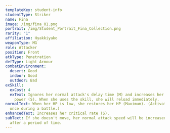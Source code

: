 ```yaml
---
templateKey: student-info
studentType: Striker
name: Fina
image: /img/fina_01.png
portrait: /img/Student_Portrait_Fina_Collection.png
rarity: "1"
affiliation: Hyakkiyako
weaponType: MG
role: Attacker
position: Front
atkType: Penetration
defType: Light Armour
combatEnvironment:
  desert: Good
  indoor: Good
  outdoor: Bad
exSkill:
  exCost: 4
  exText: Ignores her normal attack's delay time (M) and increases her attack
    power (S). When she uses the skill, she will reload immediately.
normalText: When her HP is low, she restores her HP (Maximum). (Activated only
  once during a battle.)
enhancedText: Increases her critical rate (S).
subText: If she doesn't move, her normal attack speed will be increased (S)
  after a period of time.
---
```

